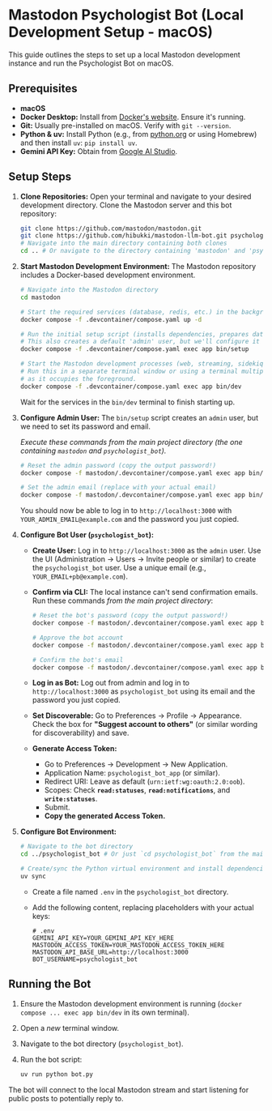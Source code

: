# Mastodon Psychologist Bot (Local Development Setup - macOS)

This guide outlines the steps to set up a local Mastodon development instance and run the Psychologist Bot on macOS.

## Prerequisites

- **macOS**
- **Docker Desktop:** Install from [Docker's website](https://www.docker.com/products/docker-desktop/). Ensure it's running.
- **Git:** Usually pre-installed on macOS. Verify with `git --version`.
- **Python & uv:** Install Python (e.g., from [python.org](https://www.python.org/) or using Homebrew) and then install `uv`: `pip install uv`.
- **Gemini API Key:** Obtain from [Google AI Studio](https://aistudio.google.com/app/apikey).

## Setup Steps

1.  **Clone Repositories:**
    Open your terminal and navigate to your desired development directory. Clone the Mastodon server and this bot repository:

    ```bash
    git clone https://github.com/mastodon/mastodon.git
    git clone https://github.com/hibukki/mastodon-llm-bot.git psychologist_bot
    # Navigate into the main directory containing both clones
    cd .. # Or navigate to the directory containing 'mastodon' and 'psychologist_bot'
    ```

2.  **Start Mastodon Development Environment:**
    The Mastodon repository includes a Docker-based development environment.

    ```bash
    # Navigate into the Mastodon directory
    cd mastodon

    # Start the required services (database, redis, etc.) in the background
    docker compose -f .devcontainer/compose.yaml up -d

    # Run the initial setup script (installs dependencies, prepares database)
    # This also creates a default 'admin' user, but we'll configure it later.
    docker compose -f .devcontainer/compose.yaml exec app bin/setup

    # Start the Mastodon development processes (web, streaming, sidekiq)
    # Run this in a separate terminal window or using a terminal multiplexer (like tmux)
    # as it occupies the foreground.
    docker compose -f .devcontainer/compose.yaml exec app bin/dev
    ```

    Wait for the services in the `bin/dev` terminal to finish starting up.

3.  **Configure Admin User:**
    The `bin/setup` script creates an `admin` user, but we need to set its password and email.

    _Execute these commands from the main project directory (the one containing `mastodon` and `psychologist_bot`)._

    ```bash
    # Reset the admin password (copy the output password!)
    docker compose -f mastodon/.devcontainer/compose.yaml exec app bin/tootctl accounts modify admin --reset-password

    # Set the admin email (replace with your actual email)
    docker compose -f mastodon/.devcontainer/compose.yaml exec app bin/tootctl accounts modify admin --email YOUR_ADMIN_EMAIL@example.com --confirm
    ```

    You should now be able to log in to `http://localhost:3000` with `YOUR_ADMIN_EMAIL@example.com` and the password you just copied.

4.  **Configure Bot User (`psychologist_bot`):**

    - **Create User:** Log in to `http://localhost:3000` as the `admin` user. Use the UI (Administration -> Users -> Invite people or similar) to create the `psychologist_bot` user. Use a unique email (e.g., `YOUR_EMAIL+pb@example.com`).
    - **Confirm via CLI:** The local instance can't send confirmation emails. Run these commands _from the main project directory_:

      ```bash
      # Reset the bot's password (copy the output password!)
      docker compose -f mastodon/.devcontainer/compose.yaml exec app bin/tootctl accounts modify psychologist_bot --reset-password

      # Approve the bot account
      docker compose -f mastodon/.devcontainer/compose.yaml exec app bin/tootctl accounts modify psychologist_bot --approve

      # Confirm the bot's email
      docker compose -f mastodon/.devcontainer/compose.yaml exec app bin/tootctl accounts modify psychologist_bot --confirm
      ```

    - **Log in as Bot:** Log out from admin and log in to `http://localhost:3000` as `psychologist_bot` using its email and the password you just copied.
    - **Set Discoverable:** Go to Preferences -> Profile -> Appearance. Check the box for **"Suggest account to others"** (or similar wording for discoverability) and save.
    - **Generate Access Token:**
      - Go to Preferences -> Development -> New Application.
      - Application Name: `psychologist_bot_app` (or similar).
      - Redirect URI: Leave as default (`urn:ietf:wg:oauth:2.0:oob`).
      - Scopes: Check **`read:statuses`**, **`read:notifications`**, and **`write:statuses`**.
      - Submit.
      - **Copy the generated Access Token.**

5.  **Configure Bot Environment:**

    ```bash
    # Navigate to the bot directory
    cd ../psychologist_bot # Or just `cd psychologist_bot` from the main dir

    # Create/sync the Python virtual environment and install dependencies
    uv sync
    ```

    - Create a file named `.env` in the `psychologist_bot` directory.
    - Add the following content, replacing placeholders with your actual keys:

      ```dotenv
      # .env
      GEMINI_API_KEY=YOUR_GEMINI_API_KEY_HERE
      MASTODON_ACCESS_TOKEN=YOUR_MASTODON_ACCESS_TOKEN_HERE
      MASTODON_API_BASE_URL=http://localhost:3000
      BOT_USERNAME=psychologist_bot
      ```

## Running the Bot

1.  Ensure the Mastodon development environment is running (`docker compose ... exec app bin/dev` in its own terminal).
2.  Open a _new_ terminal window.
3.  Navigate to the bot directory (`psychologist_bot`).
4.  Run the bot script:

    ```bash
    uv run python bot.py
    ```

The bot will connect to the local Mastodon stream and start listening for public posts to potentially reply to.
